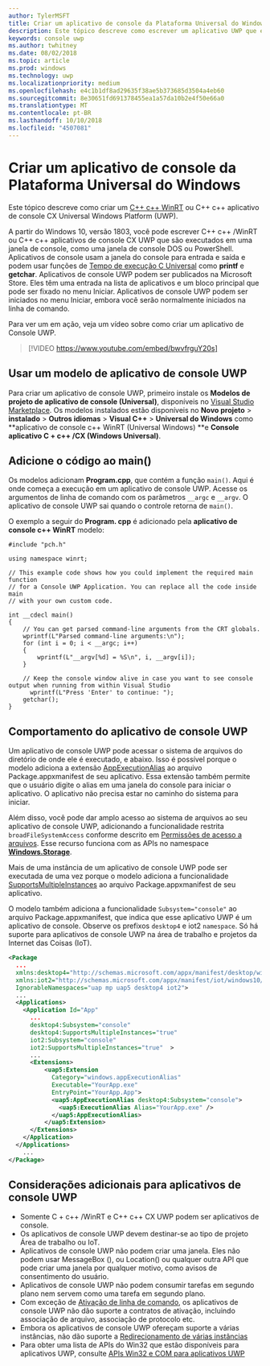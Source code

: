```yaml
---
author: TylerMSFT
title: Criar um aplicativo de console da Plataforma Universal do Windows
description: Este tópico descreve como escrever um aplicativo UWP que é executado em uma janela do console.
keywords: console uwp
ms.author: twhitney
ms.date: 08/02/2018
ms.topic: article
ms.prod: windows
ms.technology: uwp
ms.localizationpriority: medium
ms.openlocfilehash: e4c1b1df8ad29635f38ae5b373685d3504a4eb60
ms.sourcegitcommit: 8e30651fd691378455ea1a57da10b2e4f50e66a0
ms.translationtype: MT
ms.contentlocale: pt-BR
ms.lasthandoff: 10/10/2018
ms.locfileid: "4507081"
---
```

# <a name="create-a-universal-windows-platform-console-app"></a>Criar um aplicativo de console da Plataforma Universal do Windows

Este tópico descreve como criar um [C++ c++ WinRT](/windows/uwp/cpp-and-winrt-apis/intro-to-using-cpp-with-winrt) ou C++ c++ aplicativo de console CX Universal Windows Platform (UWP).

A partir do Windows 10, versão 1803, você pode escrever C++ c++ /WinRT ou C++ c++ aplicativos de console CX UWP que são executados em uma janela de console, como uma janela de console DOS ou PowerShell. Aplicativos de console usam a janela do console para entrada e saída e podem usar funções de [Tempo de execução C Universal](/cpp/c-runtime-library/reference/crt-alphabetical-function-reference) como **printf** e **getchar**. Aplicativos de console UWP podem ser publicados na Microsoft Store. Eles têm uma entrada na lista de aplicativos e um bloco principal que pode ser fixado no menu Iniciar. Aplicativos de console UWP podem ser iniciados no menu Iniciar, embora você serão normalmente iniciados na linha de comando.

Para ver um em ação, veja um vídeo sobre como criar um aplicativo de Console UWP.

> [!VIDEO https://www.youtube.com/embed/bwvfrguY20s]

## <a name="use-a-uwp-console-app-template"></a>Usar um modelo de aplicativo de console UWP 

Para criar um aplicativo de console UWP, primeiro instale os **Modelos de projeto de aplicativo de console (Universal)**, disponíveis no [Visual Studio Marketplace](https://marketplace.visualstudio.com/items?itemName=AndrewWhitechapelMSFT.ConsoleAppUniversal). Os modelos instalados estão disponíveis no **Novo projeto** > **instalado** > **Outros idiomas** > **Visual C++** > **Universal do Windows** como **aplicativo de console c++ WinRT (Universal Windows) **e **Console aplicativo C + c++ /CX (Windows Universal)**.

## <a name="add-your-code-to-main"></a>Adicione o código ao main()

Os modelos adicionam **Program.cpp**, que contém a função `main()`. Aqui é onde começa a execução em um aplicativo de console UWP. Acesse os argumentos de linha de comando com os parâmetros `__argc` e `__argv`. O aplicativo de console UWP sai quando o controle retorna de `main()`.

O exemplo a seguir do **Program. cpp** é adicionado pela **aplicativo de console c++ WinRT** modelo:

```cppwinrt
#include "pch.h"

using namespace winrt;

// This example code shows how you could implement the required main function
// for a Console UWP Application. You can replace all the code inside main
// with your own custom code.

int __cdecl main()
{
    // You can get parsed command-line arguments from the CRT globals.
    wprintf(L"Parsed command-line arguments:\n");
    for (int i = 0; i < __argc; i++)
    {
        wprintf(L"__argv[%d] = %S\n", i, __argv[i]);
    }

    // Keep the console window alive in case you want to see console output when running from within Visual Studio
      wprintf(L"Press 'Enter' to continue: ");
    getchar();
}
```

## <a name="uwp-console-app-behavior"></a>Comportamento do aplicativo de console UWP

Um aplicativo de console UWP pode acessar o sistema de arquivos do diretório de onde ele é executado, e abaixo. Isso é possível porque o modelo adiciona a extensão [AppExecutionAlias](https://docs.microsoft.com/uwp/schemas/appxpackage/uapmanifestschema/element-uap5-appexecutionalias) ao arquivo Package.appxmanifest de seu aplicativo. Essa extensão também permite que o usuário digite o alias em uma janela do console para iniciar o aplicativo. O aplicativo não precisa estar no caminho do sistema para iniciar.

Além disso, você pode dar amplo acesso ao sistema de arquivos ao seu aplicativo de console UWP, adicionando a funcionalidade restrita `broadFileSystemAccess` conforme descrito em [Permissões de acesso a arquivos](https://docs.microsoft.com/windows/uwp/files/file-access-permissions). Esse recurso funciona com as APIs no namespace [**Windows.Storage**](https://msdn.microsoft.com/library/windows/apps/BR227346).

Mais de uma instância de um aplicativo de console UWP pode ser executada de uma vez porque o modelo adiciona a funcionalidade [SupportsMultipleInstances](multi-instance-uwp.md) ao arquivo Package.appxmanifest de seu aplicativo.

O modelo também adiciona a funcionalidade `Subsystem="console"` ao arquivo Package.appxmanifest, que indica que esse aplicativo UWP é um aplicativo de console. Observe os prefixos `desktop4` e iot2 `namespace`. Só há suporte para aplicativos de console UWP na área de trabalho e projetos da Internet das Coisas (IoT).

```xml
<Package
  ...
  xmlns:desktop4="http://schemas.microsoft.com/appx/manifest/desktop/windows10/4" 
  xmlns:iot2="http://schemas.microsoft.com/appx/manifest/iot/windows10/2" 
  IgnorableNamespaces="uap mp uap5 desktop4 iot2">
  ...
  <Applications>
    <Application Id="App"
      ...
      desktop4:Subsystem="console" 
      desktop4:SupportsMultipleInstances="true" 
      iot2:Subsystem="console" 
      iot2:SupportsMultipleInstances="true"  >
      ...
      <Extensions>
          <uap5:Extension 
            Category="windows.appExecutionAlias" 
            Executable="YourApp.exe" 
            EntryPoint="YourApp.App">
            <uap5:AppExecutionAlias desktop4:Subsystem="console">
              <uap5:ExecutionAlias Alias="YourApp.exe" />
            </uap5:AppExecutionAlias>
          </uap5:Extension>
      </Extensions>
    </Application>
  </Applications>
    ...
</Package>
```

## <a name="additional-considerations-for-uwp-console-apps"></a>Considerações adicionais para aplicativos de console UWP

- Somente C + c++ /WinRT e C++ c++ CX UWP podem ser aplicativos de console.
- Os aplicativos de console UWP devem destinar-se ao tipo de projeto Área de trabalho ou IoT.
- Aplicativos de console UWP não podem criar uma janela. Eles não podem usar MessageBox (), ou Location() ou qualquer outra API que pode criar uma janela por qualquer motivo, como avisos de consentimento do usuário.
- Aplicativos de console UWP não podem consumir tarefas em segundo plano nem servem como uma tarefa em segundo plano.
- Com exceção de [Ativação de linha de comando](https://blogs.windows.com/buildingapps/2017/07/05/command-line-activation-universal-windows-apps/#5YJUzjBoXCL4MhAe.97), os aplicativos de console UWP não dão suporte a contratos de ativação, incluindo associação de arquivo, associação de protocolo etc.
- Embora os aplicativos de console UWP ofereçam suporte a várias instâncias, não dão suporte a [Redirecionamento de várias instâncias](multi-instance-uwp.md)
- Para obter uma lista de APIs do Win32 que estão disponíveis para aplicativos UWP, consulte [APIs Win32 e COM para aplicativos UWP](https://docs.microsoft.com/uwp/win32-and-com/win32-and-com-for-uwp-apps)